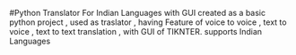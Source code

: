 #Python Translator For Indian Languages with GUI
created as a basic python project , used as traslator , having Feature of voice to voice , text to voice , text to text translation , with GUI of TIKNTER.
supports Indian Languages

